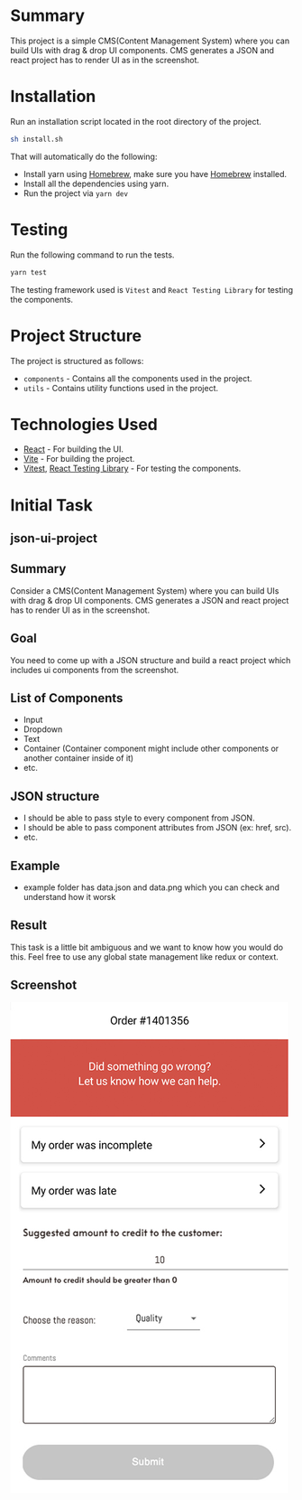 # Summary
This project is a simple CMS(Content Management System) where you can build UIs with drag & drop UI components. CMS generates a JSON and react project has to render UI as in the screenshot.

# Installation
Run an installation script located in the root directory of the project.
```bash
sh install.sh
```
That will automatically do the following:
- Install yarn using [Homebrew](https://brew.sh/), make sure you have [Homebrew](https://brew.sh/) installed.
- Install all the dependencies using yarn.
- Run the project via `yarn dev`

# Testing
Run the following command to run the tests.
```bash
yarn test
```
The testing framework used is `Vitest` and `React Testing Library` for testing the components.

# Project Structure
The project is structured as follows:
- `components` - Contains all the components used in the project.
- `utils` - Contains utility functions used in the project.

# Technologies Used
- [React](https://react.dev/) - For building the UI.
- [Vite](https://vitejs.dev/) - For building the project.
- [Vitest](https://vitest.dev/), [React Testing Library](https://testing-library.com/docs/react-testing-library/intro/) - For testing the components.



# Initial Task
## json-ui-project

##  Summary 
Consider a CMS(Content Management System) where you can build UIs with drag & drop UI components.
CMS generates a JSON and react project has to render UI as in the screenshot. 

## Goal
You need to come up with a JSON structure and build a react project which includes ui components from the screenshot.

## List of Components
* Input
* Dropdown
* Text
* Container (Container component might include other components or another container inside of it)
* etc.



## JSON structure
* I should be able to pass style to every component from JSON.
* I should be able to pass component attributes from JSON (ex: href, src).
* etc.

## Example
* example folder has data.json and data.png which you can check and understand how it worsk

## Result
This task is a little bit ambiguous and we want to know how you would do this. Feel free to use any global state management like redux or context.

## Screenshot
![UI](ui.jpg "UI")